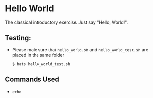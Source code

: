 # Hello World

The classical introductory exercise. Just say "Hello, World!".

## Testing:

* Please male sure that `hello_world.sh` and `hello_world_test.sh` are placed in the same folder

  `
  $ bats hello_world_test.sh
  `

## Commands Used

* `echo`
